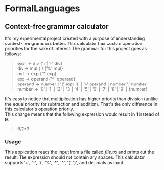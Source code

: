 # FormalLanguages

## Context-free grammar calculator

It's my experimental project created with a purpose of understanding context-free grammars better. This calculator has custom operation priorities for the sake of interest.
The grammar for this project goes as follows:

>expr     -> div {'+'|'-' div}  
>div      -> mul {'/'|'%' mul}  
>mul      -> exp {'*' exp}  
>exp      -> operand {'^' operand}  
>operand  -> number | '(' expr ')' | '-' operand | number '.' number  
>number    -> '0' | '1' | '2' | '3' | '4' | '5' | '6' | '7' | '8' | '9' | {number}

It's easy to notice that multiplication has higher priority than division (unlike the equal priority for subtraction and addition). That's the only difference in this calculator's operation priority.  
This change means that the following expression would result in **1** instead of **9**.

>6/2*3

### Usage
This application reads the input from a file called _file.txt_ and prints out the result. The expression should not contain any spaces. This calculator supports '+', '-', '/', '%', '*', '^', '(', ')', and decimals as input.
